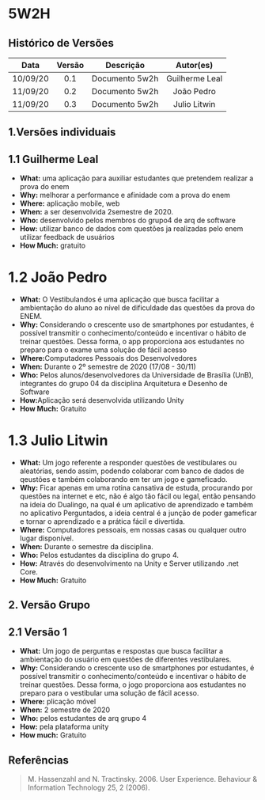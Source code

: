 # 5W2H

## Histórico de Versões

|   Data   | Versão |           Descrição           |             Autor(es)              |
|:--------:|:------:|:-----------------------------:|:----------------------------------:|
| 10/09/20 |  0.1   |    Documento 5w2h    |           Guilherme Leal|
| 11/09/20 |  0.2   |    Documento 5w2h    |           João Pedro|
| 11/09/20 |  0.3   |    Documento 5w2h    |           Julio Litwin|

## 1.Versões individuais

## 1.1 Guilherme Leal

<ul>
        <li><b>What:</b> uma aplicação para auxiliar estudantes que pretendem realizar a prova do enem</li>
        <li><b>Why:</b> melhorar a performance e afinidade com a prova do enem</li>
        <li><b>Where:</b> aplicação mobile, web</li>
        <li><b>When:</b> a ser desenvolvida 2semestre de 2020.</li>
        <li><b>Who:</b> desenvolvido pelos membros do grupo4 de arq de software</li>
        <li><b>How:</b> utilizar banco de dados com questões ja realizadas pelo enem
        utilizar feedback de usuários </li>
        <li><b>How Much:</b> gratuito</li>
</ul>

# 1.2 João Pedro
<ul>
        <li><b>What:</b> O Vestibulandos é uma aplicação que busca facilitar a ambientação do aluno ao nível de dificuldade das questões da prova do ENEM.</li>
        <li><b>Why:</b> Considerando o crescente uso de smartphones por estudantes, é possível transmitir o conhecimento/conteúdo e incentivar o hábito de treinar questões. Dessa forma, o app proporciona aos estudantes no preparo para o exame uma solução de fácil acesso</li>
        <li><b>Where:</b>Computadores Pessoais dos Desenvolvedores</li>
        <li><b>When:</b> Durante o 2º semestre de 2020 (17/08 - 30/11)  </li>
        <li><b>Who:</b> Pelos alunos/desenvolvedores da Universidade de Brasília (UnB), integrantes do grupo 04 da disciplina Arquitetura e Desenho de Software </li>
        <li><b>How:</b>Aplicação será desenvolvida utilizando Unity</li>
        <li><b>How Much:</b> Gratuito</li>
</ul>

# 1.3 Julio Litwin
<ul>
        <li><b>What:</b> Um jogo referente a responder questões de vestibulares ou aleatórias, sendo assim, podendo colaborar com banco de dados de qeustões e também colaborando em ter um jogo e gameficado.</li>
        <li><b>Why:</b> Ficar apenas em uma rotina cansativa de estuda, procurando por questões na internet e etc, não é algo tão fácil ou legal, então pensando na ideia do Dualingo, na qual é um aplicativo de aprendizado e também no aplicativo Perguntados, a ideia central é a junção de poder gameficar e tornar o aprendizado e a prática fácil e divertida.</li>
        <li><b>Where:</b> Computadores pessoais, em nossas casas ou qualquer outro lugar disponível.</li>
        <li><b>When:</b> Durante o semestre da disciplina. </li>
        <li><b>Who:</b> Pelos estudantes da disciplina do grupo 4. </li>
        <li><b>How:</b> Através do desenvolvimento na Unity e Server utilizando .net Core.</li>
        <li><b>How Much:</b> Gratuito</li>
</ul>

## 2. Versão Grupo

## 2.1 Versão 1
<ul>
        <li><b>What:</b> Um jogo de perguntas e respostas que busca facilitar a ambientação do usuário em questões de diferentes vestibulares.
        <li><b>Why:</b> Considerando o crescente uso de smartphones por estudantes, é possível transmitir o conhecimento/conteúdo e incentivar o hábito de treinar questões. Dessa forma, o jogo proporciona aos estudantes no preparo para o vestibular uma solução de fácil acesso.</li>
        <li><b>Where:</b> plicação móvel</li>
        <li><b>When:</b> 2 semestre de 2020</li>
        <li><b>Who:</b> pelos estudantes de arq grupo 4</li>
        <li><b>How:</b>  pela plataforma unity</li>
        <li><b>How much:</b> Gratuito</li>
</ul>

## Referências

>M. Hassenzahl and N. Tractinsky. 2006. User Experience. Behaviour & Information Technology 25, 2 (2006).
